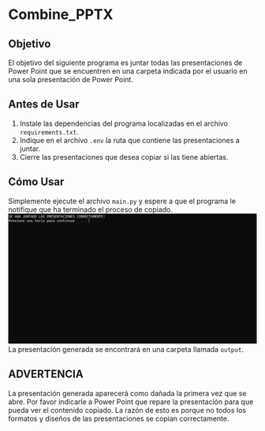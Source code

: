 # Combine_PPTX

## Objetivo

El objetivo del siguiente programa es juntar todas las presentaciones de Power Point que se encuentren en una carpeta indicada por el usuario en una sola presentación de Power Point.

## Antes de Usar

1. Instale las dependencias del programa localizadas en el archivo `requirements.txt`.
2. Indique en el archivo `.env` la ruta que contiene las presentaciones a juntar.
3. Cierre las presentaciones que desea copiar si las tiene abiertas.
## Cómo Usar
Simplemente ejecute el archivo `main.py` y espere a que el programa le notifique que ha terminado el proceso de copiado.
![alt text](image.png)
La presentación generada se encontrará en una carpeta llamada `output`.
## ADVERTENCIA
La presentación generada aparecerá como dañada la primera vez que se abre. Por favor indicarle a Power Point que repare la presentación para que pueda ver el contenido copiado. La razón de esto es porque no todos los formatos y diseños de las presentaciones se copian correctamente.